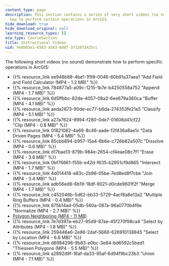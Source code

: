 ```yaml
---
content_type: page
description: This section contains a series of very short videos (no sound) demonstrating
  how to perform certain operations in ArcGIS.
hide_download: true
hide_download_original: null
learning_resource_types: []
ocw_type: CourseSection
title: Instructional Videos
uid: 9e0b03e1-6583-a583-6d8f-3732072425cc
---
```


The following short videos (no sound) demonstrate how to perform specific operations in ArcGIS:

*   {{% resource_link ee948b88-4be1-1f99-0046-60b91a37aea1 "Add Field and Field Calculator (MP4 - 1.2 MB)" %}}
*   {{% resource_link 784877a5-a09c-1215-1b7e-b4250558a752 "Append (MP4 - 1.7 MB)" %}}
*   {{% resource_link 6d5ffbbc-82de-4057-08a2-6ee679a360ca "Buffer (MP4 - 4.1 MB)" %}}
*   {{% resource_link aeda2873-90de-ec77-b6da-274353fe21a5 "Classify (MP4 - 5.1 MB)" %}}
*   {{% resource_link a27a7624-9994-f280-0de7-01606d41cf22 "Clip (MP4 - 0.8 MB)" %}}
*   {{% resource_link 01821062-4a66-8c46-aade-f2f436a8ae1c "Data Driven Pages (MP4 - 5.4 MB)" %}}
*   {{% resource_link 85cbb894-b957-15a4-6b6e-c726b82a507c "Dissolve (MP4 - 0.6 MB)" %}}
*   {{% resource_link d17bae13-879b-984e-2654-cf4eae08c7f1 "Erase (MP4 - 3.8 MB)" %}}
*   {{% resource_link 0bf76661-f55b-e42d-f635-b2951cf9d865 "Intersect (MP4 - 1.7 MB)" %}}
*   {{% resource_link 4d014418-e83c-2b96-05be-7ed8ed8f7cbe "Join (MP4 - 3.4 MB)" %}}
*   {{% resource_link adb56ed6-6b19-18df-9021-d0cde9601f2f "Merge (MP4 - 1.7 MB)" %}}
*   {{% resource_link c452046b-5d62-bb33-5729-4acf8a8e13a2 "Multiple Ring Buffers (MP4 - 0.4 MB)" %}}
*   {{% resource_link 875b14ad-05db-560a-087a-96a0770b4f6e "Normalize (MP4 - 2.7 MB)" %}}
*   [Polygon Neighboring (MP4 - 11 MB)](/ans7870/11/11.205/f19/MIT11_205F19_neigboring_polygons.mp4)
*   {{% resource_link 7e7d397a-eb27-95d9-87ae-45f270f98ca4 "Select by Attributes (MP4 - 1.8 MB)" %}}
*   {{% resource_link 259446e6-2e86-2daf-5666-626910138845 "Select by Location (MP4 - 6.8 MB)" %}}
*   {{% resource_link d6984298-9b83-e0bc-3e84-bd6592c5bed1 "Thiessen Polygons (MP4 - 5.5 MB)" %}}
*   {{% resource_link a2892d9f-16af-da33-95af-6d94f9bc23b3 "Union (MP4 - 7.1 MB)" %}}